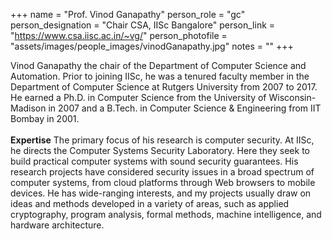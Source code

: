 +++
name = "Prof. Vinod Ganapathy"
person_role = "gc"
person_designation = "Chair CSA, IISc Bangalore"
person_link = "https://www.csa.iisc.ac.in/~vg/"
person_photofile = "assets/images/people_images/vinodGanapathy.jpg"
notes = ""
+++

Vinod Ganapathy the chair of the Department of Computer Science and Automation. Prior to joining IISc, he was a tenured
faculty member in the Department of Computer Science at Rutgers University from 2007 to 2017. He earned a Ph.D. in
Computer Science from the University of Wisconsin-Madison in 2007 and a B.Tech. in Computer Science & Engineering from
IIT Bombay in 2001.
<br><br>
<b>Expertise</b>
The primary focus of his research is computer security. At IISc, he directs the Computer Systems Security Laboratory.
Here they seek to build practical computer systems with sound security guarantees. His research projects have considered
security issues in a broad spectrum of computer systems, from cloud platforms through Web browsers to mobile devices. He
has wide-ranging interests, and my projects usually draw on ideas and methods developed in a variety of areas, such as
applied cryptography, program analysis, formal methods, machine intelligence, and hardware architecture.

